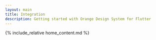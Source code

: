 ```yaml
---
layout: main
title: Integration
description: Getting started with Orange Design System for Flutter
---
```

  
{% include_relative home_content.md %}
